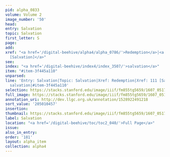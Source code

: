 ```yaml
---
pid: alpha_0833
volume: Volume 2
image_number: '50'
head:
entry: Salvation
topic: Salvation
first_letter: S
page:
add:
xref: "<a href='/digital-beehive/alpha4/alpha_0786/'>Redemption</a>|<a href='/digital-beehive/num1/num_0115/'>111
  [Salvation]</a>"
see:
index: "<a href='/digital-beehive/index4/index_3507/'>salvation</a>"
item: "#item-3f445a110"
unparsed:
line: 'Entry: Salvation|Topic: Salvation|Xref: Redemption|Xref: 111 [Salvation]|Index:
  salvation|#item-3f445a110'
selection: https://stacks.stanford.edu/image/iiif/fm855tg5659/1607_0517/785,457,2993,627/full/0/default.jpg
full_image: https://stacks.stanford.edu/image/iiif/fm855tg5659/1607_0517/full/full/0/default.jpg
annotation_uri: http://dev.llgc.org.uk/annotation/1528922491218
sort_value: '205010457'
insertion:
thumbnail: https://stacks.stanford.edu/image/iiif/fm855tg5659/1607_0517/785,457,600,180/250,/0/default.jpg
label: Salvation
location: "<a href='/digital-beehive/toc/toc2_040/'>Full Page</a>"
issue:
also_in_entry:
order: '181'
layout: alpha_item
collection: alpha4
---
```

